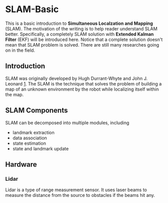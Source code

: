 # SLAM-Basic
This is a basic introduction to <b>Simultaneous Localzation and Mapping</b> (SLAM). The motivation of the writing is to help reader understand SLAM better. Specifically, a completely SLAM solution with <b>Extended Kalman Filter</b> (EKF) will be introduced here. Notice that a complete solution doesn't mean that SLAM problem is solved. There are still many researches going on in the field.

## Introduction
SLAM was originally developed by Hugh Durrant-Whyte and John J. Leonard [1](https://ieeexplore.ieee.org/document/88147). The SLAM is the technique that solves the problem of building a map of an unknown environment by the robot while localizing itself within the map.

## SLAM Components
SLAM can be decomposed into multiple modules, including
* landmark extraction
* data association
* state estimation
* state and landmark update

## Hardware
### Lidar
Lidar is a type of range measurement sensor. It uses laser beams to measure the distance from the source to obstacles if the beams hit any.
